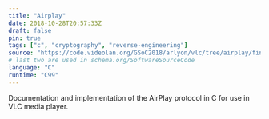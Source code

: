 ```yaml
---
title: "Airplay"
date: 2018-10-28T20:57:33Z
draft: false
pin: true
tags: ["c", "cryptography", "reverse-engineering"]
source: "https://code.videolan.org/GSoC2018/arlyon/vlc/tree/airplay/final"
# last two are used in schema.org/SoftwareSourceCode
language: "C"
runtime: "C99"
---
```


Documentation and implementation of the AirPlay protocol in C for use
in VLC media player.